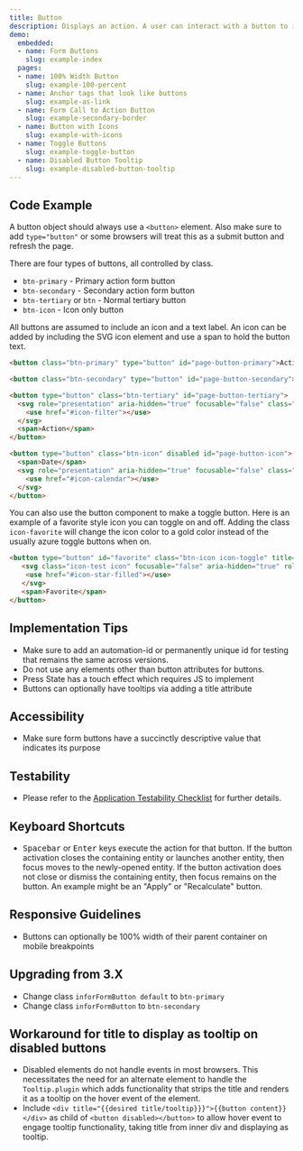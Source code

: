 ```yaml
---
title: Button
description: Displays an action. A user can interact with a button to initiate a process. Best used for performing discrete operations on a given set of data, or triggering a separate workflow.
demo:
  embedded:
  - name: Form Buttons
    slug: example-index
  pages:
  - name: 100% Width Button
    slug: example-100-percent
  - name: Anchor tags that look like buttons
    slug: example-as-link
  - name: Form Call to Action Button
    slug: example-secondary-border
  - name: Button with Icons
    slug: example-with-icons
  - name: Toggle Buttons
    slug: example-toggle-button
  - name: Disabled Button Tooltip
    slug: example-disabled-button-tooltip
---
```


## Code Example

A button object should always use a `<button>` element. Also make sure to add `type="button"` or some browsers will treat this as a submit button and refresh the page.

There are four types of buttons, all controlled by class.

- `btn-primary` - Primary action form button
- `btn-secondary` - Secondary action form button
- `btn-tertiary` or `btn` - Normal tertiary button
- `btn-icon` - Icon only button

All buttons are assumed to include an icon and a text label. An icon can be added by including the SVG icon element and use a span to hold the button text.

```html
<button class="btn-primary" type="button" id="page-button-primary">Action</button>

<button class="btn-secondary" type="button" id="page-button-secondary">Action</button>

<button type="button" class="btn-tertiary" id="page-button-tertiary">
  <svg role="presentation" aria-hidden="true" focusable="false" class="icon">
    <use href="#icon-filter"></use>
  </svg>
  <span>Action</span>
</button>

<button type="button" class="btn-icon" disabled id="page-button-icon">
  <span>Date</span>
  <svg role="presentation" aria-hidden="true" focusable="false" class="icon">
    <use href="#icon-calendar"></use>
  </svg>
</button>

```

You can also use the button component to make a toggle button. Here is an example of a favorite style icon you can toggle on and off. Adding the class `icon-favorite` will change the icon color to a gold color instead of the usually azure toggle buttons when on.

```html
<button type="button" id="favorite" class="btn-icon icon-toggle" title="Favorite">
   <svg class="icon-test icon" focusable="false" aria-hidden="true" role="presentation">
    <use href="#icon-star-filled"></use>
   </svg>
   <span>Favorite</span>
</button>
```

## Implementation Tips

- Make sure to add an automation-id or permanently unique id for testing that remains the same across versions.
- Do not use any elements other than button attributes for buttons.
- Press State has a touch effect which requires JS to implement
- Buttons can optionally have tooltips via adding a title attribute

## Accessibility

- Make sure form buttons have a succinctly descriptive value that indicates its purpose

## Testability

- Please refer to the [Application Testability Checklist](https://design.infor.com/resources/application-testability-checklist) for further details.

## Keyboard Shortcuts

- <kbd>Spacebar</kbd> or <kbd>Enter</kbd> keys execute the action for that button. If the button activation closes the containing entity or launches another entity, then focus moves to the newly-opened entity. If the button activation does not close or dismiss the containing entity, then focus remains on the button. An example might be an "Apply" or "Recalculate" button.

## Responsive Guidelines

- Buttons can optionally be 100% width of their parent container on mobile breakpoints

## Upgrading from 3.X

- Change class `inforFormButton default` to `btn-primary`
- Change class `inforFormButton` to `btn-secondary`

## Workaround for title to display as tooltip on disabled buttons

- Disabled elements do not handle events in most browsers. This necessitates the need for an alternate element to handle the `Tooltip.plugin` which adds functionality that strips the title and renders it as a tooltip on the hover event of the element.
- Include `<div title="{{desired title/tooltip}}}">{{button content}}</div>` as child of `<button disabled></button>` to allow hover event to engage tooltip functionality, taking title from inner div and displaying as tooltip.
